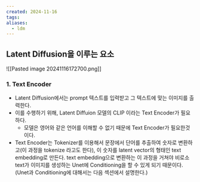 ```yaml
---
created: 2024-11-16
tags: 
aliases:
  - ldm
---
```

## Latent Diffusion을 이루는 요소
![[Pasted image 20241116172700.png]]

### 1. Text Encoder
- Latent Diffusion에서는 prompt 텍스트를 입력받고 그 텍스트에 맞는 이미지를 출력한다. 
- 이를 수행하기 위해, Latent Diffuion 모델의 CLIP 이라는 Text Encoder가 필요하다. 
	- 모델은 영어와 같은 언어를 이해할 수 없기 때문에 Text Encoder가 필요한것이다. 
- Text Encoder는 Tokenizer를 이용해서 문장에서 단어를 추출하여 숫자로 변환하고(이 과정을 tokenize 라고도 한다), 이 숫자를 latent vector의 형태인 text embedding로 만든다. text embedding으로 변환하는 이 과정을 거쳐야 비로소 text가 이미지를 생성하는 Unet에 Conditioning을 할 수 있게 되기 때문이다. (Unet과 Conditioning에 대해서는 다음 섹션에서 설명한다.)
